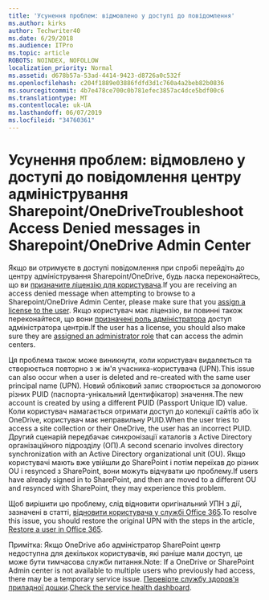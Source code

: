 ```yaml
---
title: 'Усунення проблем: відмовлено у доступі до повідомлення'
ms.author: kirks
author: Techwriter40
ms.date: 6/29/2018
ms.audience: ITPro
ms.topic: article
ROBOTS: NOINDEX, NOFOLLOW
localization_priority: Normal
ms.assetid: d678b57a-53ad-4414-9423-d8726a0c532f
ms.openlocfilehash: c204f1889e03886fdfd3d1c760a4a2beb82b0836
ms.sourcegitcommit: 4b7e478ce700c0b781efec3857ac4dce5bdf00c6
ms.translationtype: MT
ms.contentlocale: uk-UA
ms.lasthandoff: 06/07/2019
ms.locfileid: "34760361"
---
```

# <a name="troubleshoot-access-denied-messages-in-sharepointonedrive-admin-center"></a><span data-ttu-id="619e9-102">Усунення проблем: відмовлено у доступі до повідомлення центру адміністрування Sharepoint/OneDrive</span><span class="sxs-lookup"><span data-stu-id="619e9-102">Troubleshoot Access Denied messages in Sharepoint/OneDrive Admin Center</span></span>

<span data-ttu-id="619e9-103">Якщо ви отримуєте в доступі повідомлення при спробі перейдіть до центру адміністрування Sharepoint/OneDrive, будь ласка переконайтесь, що ви [призначите ліцензію для користувача](https://docs.microsoft.com/office365/admin/subscriptions-and-billing/assign-licenses-to-users?view=o365-worldwide&amp;tabs=One).</span><span class="sxs-lookup"><span data-stu-id="619e9-103">If you are receiving an access denied message when attempting to browse to a Sharepoint/OneDrive Admin Center, please make sure that you [assign a license to the user](https://docs.microsoft.com/office365/admin/subscriptions-and-billing/assign-licenses-to-users?view=o365-worldwide&amp;tabs=One).</span></span> <span data-ttu-id="619e9-104">Якщо користувач має ліцензію, ви повинні також переконайтеся, що вони [призначені роль адміністратора](https://docs.microsoft.com/office365/admin/add-users/about-admin-roles?view=o365-worldwide) доступ адміністратора центрів.</span><span class="sxs-lookup"><span data-stu-id="619e9-104">If the user has a license, you should also make sure they are [assigned an administrator role](https://docs.microsoft.com/office365/admin/add-users/about-admin-roles?view=o365-worldwide) that can access the admin centers.</span></span>

<span data-ttu-id="619e9-105">Ця проблема також може виникнути, коли користувач видаляється та створюється повторно з ж ім'я учасника-користувача (UPN).</span><span class="sxs-lookup"><span data-stu-id="619e9-105">This issue can also occur when a user is deleted and re-created with the same user principal name (UPN).</span></span> <span data-ttu-id="619e9-106">Новий обліковий запис створюється за допомогою різних PUID (паспорта-унікальний Ідентифікатор) значення.</span><span class="sxs-lookup"><span data-stu-id="619e9-106">The new account is created by using a different PUID (Passport Unique ID) value.</span></span> <span data-ttu-id="619e9-107">Коли користувач намагається отримати доступ до колекції сайтів або їх OneDrive, користувач має неправильну PUID.</span><span class="sxs-lookup"><span data-stu-id="619e9-107">When the user tries to access a site collection or their OneDrive, the user has an incorrect PUID.</span></span> <span data-ttu-id="619e9-108">Другий сценарій передбачає синхронізації каталогів з Active Directory організаційного підрозділу (ОП).</span><span class="sxs-lookup"><span data-stu-id="619e9-108">A second scenario involves directory synchronization with an Active Directory organizational unit (OU).</span></span> <span data-ttu-id="619e9-109">Якщо користувачі мають вже увійшли до SharePoint і потім переїхав до різних OU і resynced з SharePoint, вони можуть відчувати цю проблему.</span><span class="sxs-lookup"><span data-stu-id="619e9-109">If users have already signed in to SharePoint, and then are moved to a different OU and resynced with SharePoint, they may experience this problem.</span></span>

<span data-ttu-id="619e9-110">Щоб вирішити цю проблему, слід відновити оригінальний УПН з дії, зазначені в статті, [відновити користувача у службі Office 365](https://docs.microsoft.com/office365/admin/add-users/restore-user?view=o365-worldwide).</span><span class="sxs-lookup"><span data-stu-id="619e9-110">To resolve this issue, you should restore the original UPN with the steps in the article, [Restore a user in Office 365](https://docs.microsoft.com/office365/admin/add-users/restore-user?view=o365-worldwide).</span></span>

<span data-ttu-id="619e9-111">Примітка: Якщо OneDrive або адміністратор SharePoint центр недоступна для декількох користувачів, які раніше мали доступ, це може бути тимчасова служби питання.</span><span class="sxs-lookup"><span data-stu-id="619e9-111">Note: If a OneDrive or SharePoint Admin center is not available to multiple users who previously had access, there may be a temporary service issue.</span></span>  <span data-ttu-id="619e9-112">[Перевірте службу здоров'я приладної дошки](https://portal.office.com/adminportal/home#/servicehealth).</span><span class="sxs-lookup"><span data-stu-id="619e9-112">[Check the service health dashboard](https://portal.office.com/adminportal/home#/servicehealth).</span></span>


